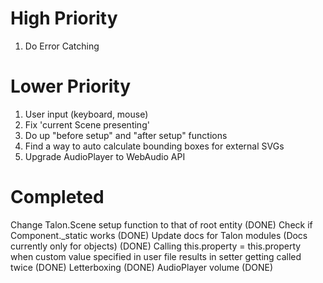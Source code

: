 # High Priority

1. Do Error Catching

# Lower Priority

1. User input (keyboard, mouse)
2. Fix 'current Scene presenting'
3. Do up "before setup" and "after setup" functions
4. Find a way to auto calculate bounding boxes for external SVGs
5. Upgrade AudioPlayer to WebAudio API

# Completed

Change Talon.Scene setup function to that of root entity (DONE)
Check if Component.\_static works (DONE)
Update docs for Talon modules (Docs currently only for objects) (DONE)
Calling this.property = this.property when custom value specified in user file results in setter getting called twice (DONE)
Letterboxing (DONE)
AudioPlayer volume (DONE)
